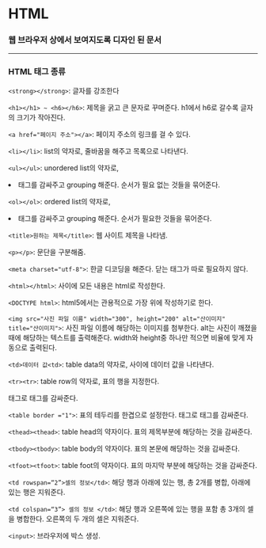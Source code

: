 # HTML
### 웹 브라우저 상에서 보여지도록 디자인 된 문서
___
### HTML 태그 종류

`<strong></strong>`: 글자를 강조한다

`<h1></h1> ~ <h6></h6>`: 제목을 굵고 큰 문자로 꾸며준다. h1에서 h6로 갈수록 글자의 크기가 작아진다.

`<a href="페이지 주소"></a>`: 페이지 주소의 링크를 걸 수 있다.

`<li></li>`: list의 약자로, 줄바꿈을 해주고 목록으로 나타낸다.

`<ul></ul>`: unordered list의 약자로, <li>태그를 감싸주고 grouping 해준다. 순서가 필요 없는 것들을 묶어준다.

`<ol></ol>`: ordered list의 약자로, <li>태그를 감싸주고 grouping 해준다. 순서가 필요한 것들을 묶어준다.

`<title>원하는 제목</title>`: 웹 사이트 제목을 나타냄.

`<p></p>`: 문단을 구분해줌.

`<meta charset="utf-8">`: 한글 디코딩을 해준다. 닫는 태그가 따로 필요하지 않다.

`<html></html>`: 사이에 모든 내용은 html로 작성한다.

`<DOCTYPE html>`: html5에서는 관용적으로 가장 위에 작성하기로 한다.

`<img src="사진 파일 이름" width="300", height="200" alt="산이미지" title="산이미지">`: 사진 파일 이름에 해당하는 이미지를 첨부한다. alt는 사진이 깨졌을 때에 해당하는 텍스트를 출력해준다. width와 height중 하나만 적으면 비율에 맞게 자동으로 출력된다. 

`<td>데이터 값<td>`: table data의 약자로, 사이에 데이터 값을 나타낸다.

`<tr><tr>`: table row의 약자로, 표의 행을 지정한다.
    
<tr>태그로 <td>태그를 감싸준다.
    
`<table border ="1">`: 표의 테두리를 한겹으로 설정한다. <table>태그로 <tr>태그를 감싸준다.

`<thead><thead>`: table head의 약자이다. 표의 제목부분에 해당하는 것을 감싸준다.

`<tbody><tbody>`: table body의 약자이다. 표의 본문에 해당하는 것을 감싸준다.

`<tfoot><tfoot>`: table foot의 약자이다. 표의 마지막 부분에 해당하는 것을 감싸준다.

`<td rowspan=“2”>셀의 정보</td>`:  해당 행과 아래에 있는 행, 총 2개를 병합, 아래에 있는 행은 지워준다.

`<td colspan=“3”> 셀의 정보 </td>`: 해당 행과 오른쪽에 있는 행을 포함 총 3개의 셀을 병합한다. 오른쪽의 두 개의 셀은 지워준다.

`<input>`: 브라우저에 박스 생성.

